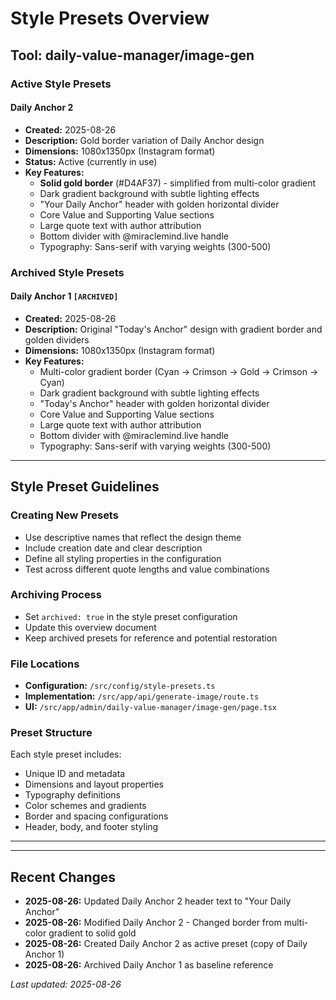 # Style Presets Overview

## Tool: daily-value-manager/image-gen

### Active Style Presets

#### Daily Anchor 2
- **Created:** 2025-08-26
- **Description:** Gold border variation of Daily Anchor design
- **Dimensions:** 1080x1350px (Instagram format)
- **Status:** Active (currently in use)
- **Key Features:**
  - **Solid gold border** (#D4AF37) - simplified from multi-color gradient
  - Dark gradient background with subtle lighting effects
  - "Your Daily Anchor" header with golden horizontal divider
  - Core Value and Supporting Value sections
  - Large quote text with author attribution
  - Bottom divider with @miraclemind.live handle
  - Typography: Sans-serif with varying weights (300-500)

### Archived Style Presets

#### Daily Anchor 1 `[ARCHIVED]`
- **Created:** 2025-08-26
- **Description:** Original "Today's Anchor" design with gradient border and golden dividers
- **Dimensions:** 1080x1350px (Instagram format)
- **Key Features:**
  - Multi-color gradient border (Cyan → Crimson → Gold → Crimson → Cyan)
  - Dark gradient background with subtle lighting effects
  - "Today's Anchor" header with golden horizontal divider
  - Core Value and Supporting Value sections
  - Large quote text with author attribution
  - Bottom divider with @miraclemind.live handle
  - Typography: Sans-serif with varying weights (300-500)

---

## Style Preset Guidelines

### Creating New Presets
- Use descriptive names that reflect the design theme
- Include creation date and clear description
- Define all styling properties in the configuration
- Test across different quote lengths and value combinations

### Archiving Process
- Set `archived: true` in the style preset configuration
- Update this overview document
- Keep archived presets for reference and potential restoration

### File Locations
- **Configuration:** `/src/config/style-presets.ts`
- **Implementation:** `/src/app/api/generate-image/route.ts`
- **UI:** `/src/app/admin/daily-value-manager/image-gen/page.tsx`

### Preset Structure
Each style preset includes:
- Unique ID and metadata
- Dimensions and layout properties
- Typography definitions
- Color schemes and gradients
- Border and spacing configurations
- Header, body, and footer styling

---

---

## Recent Changes
- **2025-08-26:** Updated Daily Anchor 2 header text to "Your Daily Anchor"
- **2025-08-26:** Modified Daily Anchor 2 - Changed border from multi-color gradient to solid gold
- **2025-08-26:** Created Daily Anchor 2 as active preset (copy of Daily Anchor 1)
- **2025-08-26:** Archived Daily Anchor 1 as baseline reference

*Last updated: 2025-08-26*